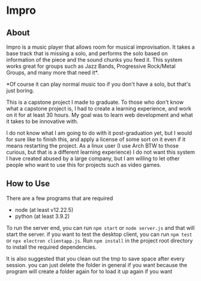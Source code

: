 # Impro

## About
Impro is a music player that allows room for musical improvisation. It takes a base track that is missing a solo, and performs the solo based on information of the piece and the sound chunks you feed it. This system works great for groups such as Jazz Bands, Progressive Rock/Metal Groups, and many more that need it*. 

*Of course it can play normal music too if you don't have a solo, but that's just boring.

This is a capstone project I made to graduate. To those who don't know what a capstone project is, I had to create a learning experience, and work on it for at least 30 hours. My goal was to learn web development and what it takes to be innovative with.

I do not know what I am going to do with it post-graduation yet, but I would for sure like to finish this, and apply a license of some sort on it even if it means restarting the project. As a linux user (I use Arch BTW to those curious, but that is a different learning experience) I do not want this system I have created abused by a large company, but I am willing to let other people who want to use this for projects such as video games.

## How to Use

There are a few programs that are required
 - node (at least v12.22.5)
 - python (at least 3.9.2)

To run the server end, you can run `npm start` or `node server.js` and that will start the server. if you want to test the desktop client, you can run `npm test` or `npx electron clientapp.js`.
Run `npm install` in the project root directory to install the required dependencies.

It is also suggested that you clean out the tmp to save space after every session. you can just delete the folder in general if you want because the program will create a folder again for to load it up again if you want